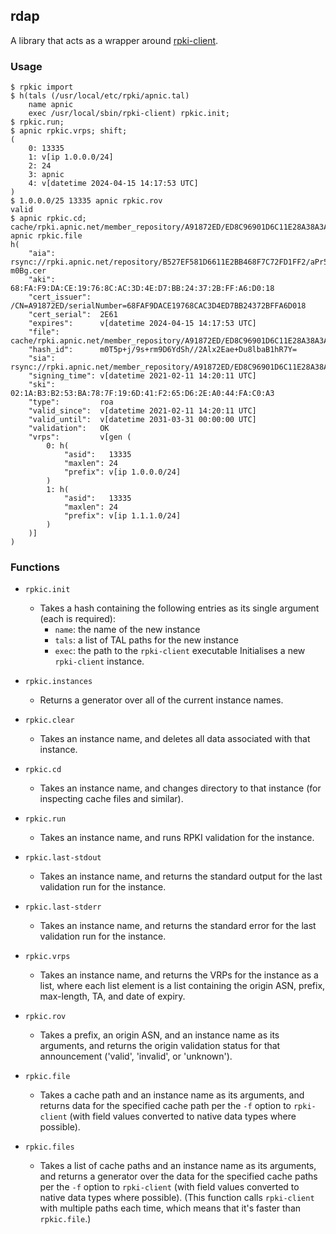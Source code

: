 ## rdap

A library that acts as a wrapper around
[rpki-client](https://www.rpki-client.org).

### Usage

    $ rpkic import
    $ h(tals (/usr/local/etc/rpki/apnic.tal)
        name apnic
        exec /usr/local/sbin/rpki-client) rpkic.init;
    $ rpkic.run;
    $ apnic rpkic.vrps; shift;
    (
        0: 13335
        1: v[ip 1.0.0.0/24]
        2: 24
        3: apnic
        4: v[datetime 2024-04-15 14:17:53 UTC]
    )
    $ 1.0.0.0/25 13335 apnic rpkic.rov
    valid
    $ apnic rpkic.cd; cache/rpki.apnic.net/member_repository/A91872ED/ED8C96901D6C11E28A38A3AD08B02CD2/797B4DEC293B11E8B187196DC4F9AE02.roa apnic rpkic.file
    h(
        "aia":          rsync://rpki.apnic.net/repository/B527EF581D6611E2BB468F7C72FD1FF2/aPr52s4ZdoysPU7XuyQ3K_-m0Bg.cer
        "aki":          68:FA:F9:DA:CE:19:76:8C:AC:3D:4E:D7:BB:24:37:2B:FF:A6:D0:18
        "cert_issuer":  /CN=A91872ED/serialNumber=68FAF9DACE19768CAC3D4ED7BB24372BFFA6D018
        "cert_serial":  2E61
        "expires":      v[datetime 2024-04-15 14:17:53 UTC]
        "file":         cache/rpki.apnic.net/member_repository/A91872ED/ED8C96901D6C11E28A38A3AD08B02CD2/797B4DEC293B11E8B187196DC4F9AE02.roa
        "hash_id":      m0T5p+j/9s+rm9D6YdSh//2Alx2Eae+Du8lbaB1hR7Y=
        "sia":          rsync://rpki.apnic.net/member_repository/A91872ED/ED8C96901D6C11E28A38A3AD08B02CD2/797B4DEC293B11E8B187196DC4F9AE02.roa
        "signing_time": v[datetime 2021-02-11 14:20:11 UTC]
        "ski":          02:1A:B3:B2:53:BA:78:7F:19:6D:41:F2:65:D6:2E:A0:44:FA:C0:A3
        "type":         roa
        "valid_since":  v[datetime 2021-02-11 14:20:11 UTC]
        "valid_until":  v[datetime 2031-03-31 00:00:00 UTC]
        "validation":   OK
        "vrps":         v[gen (
            0: h(
                "asid":   13335
                "maxlen": 24
                "prefix": v[ip 1.0.0.0/24]
            )
            1: h(
                "asid":   13335
                "maxlen": 24
                "prefix": v[ip 1.1.1.0/24]
            )
        )]
    )

### Functions

 - `rpkic.init`
    - Takes a hash containing the following entries as its single
      argument (each is required):
        - `name`: the name of the new instance
        - `tals`: a list of TAL paths for the new instance
        - `exec`: the path to the `rpki-client` executable
      Initialises a new `rpki-client` instance.

 - `rpkic.instances`
    - Returns a generator over all of the current instance names.

 - `rpkic.clear`
    - Takes an instance name, and deletes all data associated with
      that instance.

 - `rpkic.cd`
    - Takes an instance name, and changes directory to that instance
      (for inspecting cache files and similar).

 - `rpkic.run`
    - Takes an instance name, and runs RPKI validation for the
      instance.

 - `rpkic.last-stdout`
    - Takes an instance name, and returns the standard output for the
      last validation run for the instance.

 - `rpkic.last-stderr`
    - Takes an instance name, and returns the standard error for the
      last validation run for the instance.

 - `rpkic.vrps`
    - Takes an instance name, and returns the VRPs for the instance as
      a list, where each list element is a list containing the origin
      ASN, prefix, max-length, TA, and date of expiry.

 - `rpkic.rov`
    - Takes a prefix, an origin ASN, and an instance name as its
      arguments, and returns the origin validation status for that
      announcement ('valid', 'invalid', or 'unknown').

 - `rpkic.file`
    - Takes a cache path and an instance name as its arguments, and
      returns data for the specified cache path per the `-f` option to
      `rpki-client` (with field values converted to native data types
      where possible).

 - `rpkic.files`
    - Takes a list of cache paths and an instance name as its
      arguments, and returns a generator over the data for the
      specified cache paths per the `-f` option to `rpki-client` (with
      field values converted to native data types where possible).
      (This function calls `rpki-client` with multiple paths each
      time, which means that it's faster than `rpkic.file`.)
